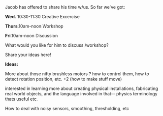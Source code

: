 
Jacob has offered to share his time w/us. So far we've got:

**Wed.** 10:30-11:30  Creative Excercise 

**Thurs**.10am-noon  Workshop

**Fri**.10am-noon  Discussion

What would you like for him to discuss /workshop?

Share your ideas here!

**Ideas:**

More about those nifty brushless motors ? how to control them, how to detect rotation position, etc. +2 (how to make stuff move)

interested in learning more about creating physical installations, fabricating real world objects, and the language involved in that-- physics terminology thats useful etc.

How to deal with noisy sensors, smoothing, thresholding, etc
